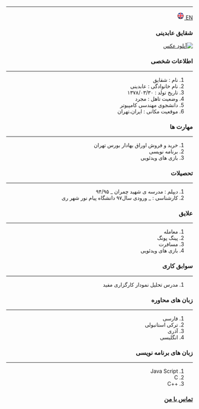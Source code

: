 
---
[EN](resume-EN.md)<a class="pt-trigger" href="resume-EN" data-animation="62"> <img src="img/en.png" width="20" height="20"/></a>

<style type="text/css">
body{
 direction:rtl;
}
</style>
### شقایق عابدینی
<a href="https://uupload.ir/view/z6vc_۲۰۲۰۱۱۲۲_۱۲۰۳۱۳.jpg" target="_blank"><img src="https://uupload.ir/files/z6vc_۲۰۲۰۱۱۲۲_۱۲۰۳۱۳_thumb.jpg" border="0" alt="آپلود عکس" /></a>

### اطلاعات شخصی

---
<ol>
 <li> نام : شقایق</li>
 <li> نام خانوادگی : عابدینی</li>
 <li> تاریخ تولد : ۱۳۷۸/۰۳/۳۰</li>
 <li> وضعیت تاهل : مجرد</li>
 <li> دانشجوی مهندسی کامپیوتر</li>
 <li> موقعیت مکانی : ایران،تهران</li>
</ol>


### مهارت ها

---
<ol>
 <li> خرید و فروش اوراق بهادار بورس تهران</li>
 <li> برنامه نویسی</li>
 <li> بازی های ویدئویی</li>
</ol>

### تحصیلات

---
<ol>
<li> دیپلم : مدرسه ی شهید چمران
 _ ۹۴/۹۵</li>
<li> کارشناسی : 
 _ ورودی سال۹۷ دانشگاه پیام نور شهر ری</li>
</ol>

### علایق

---
<ol>
 <li> معامله</li>
 <li> پینگ پونگ</li>
 <li> مسافرت</li>
 <li> بازی های ویدئویی</li>
</ol>

### سوابق کاری

---
<ol>
 <li> مدرس تحلیل نمودار کارگزاری مفید</li>
</ol>

### زبان های محاوره

---
<ol>
 <li> فارسی</li>
 <li> ترکی استانبولی</li>
 <li> آذری</li>
 <li> انگلیسی</li>
</ol>

### زبان های برنامه نویسی

---
<ol>
 <li> Java Script</li>
 <li> C</li>
 <li> ++C</li>
</ol>
 

### [تماس با من](https://web.telegram.org/#/im?p=@M7M_K)
